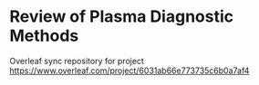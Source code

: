 # Review of Plasma Diagnostic Methods

Overleaf sync repository for project https://www.overleaf.com/project/6031ab66e773735c6b0a7af4